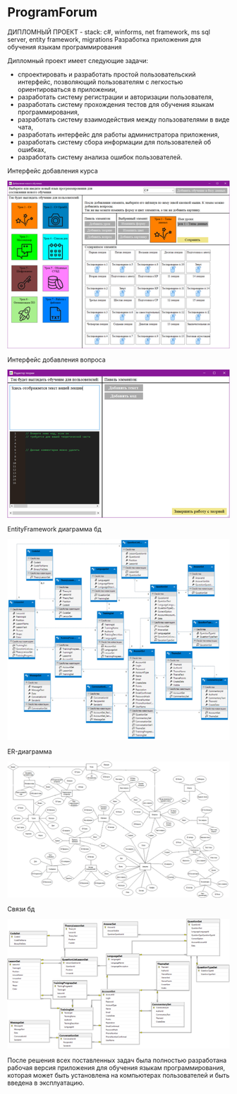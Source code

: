 # ProgramForum

ДИПЛОМНЫЙ ПРОЕКТ - stack: c#, winforms, net framework, ms sql server, entity framework, migrations
Разработка приложения для обучения языкам программирования

Дипломный проект имеет следующие задачи:
- спроектировать и разработать простой пользовательский интерфейс, позволяющий пользователям с легкостью ориентироваться в приложении,
- разработать систему регистрации и авторизации пользователя,
- разработать систему прохождения тестов для обучения языкам программирования,
- разработать систему взаимодействия между пользователями в виде чата,
- разработать интерфейс для работы администратора приложения,
- разработать систему сбора информации для пользователей об ошибках,
- разработать систему анализа ошибок пользователей.

Интерфейс добавления курса

![alt text](screenshots/1-интерфейс.png "Интерфейс добавления курса")

Интерфейс добавления вопроса

![alt text](screenshots/screen1.png "Интерфейс добавления вопроса")

EntityFramework диаграмма бд

![alt text](screenshots/EntityDesignerDiagram.png "EntityFramework диаграмма бд")

ER-диаграмма

![alt text](screenshots/erd.png "ER-диаграмма")

Связи бд

![alt text](screenshots/ssms-edm.png "Связи бд")

После решения всех поставленных задач была полностью разработана рабочая версия приложения для обучения языкам программирования, которая может быть установлена на компьютерах пользователей и быть введена в эксплуатацию.
